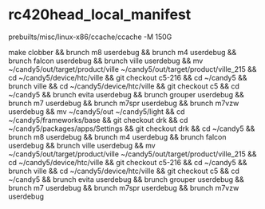 rc420head_local_manifest
========================
prebuilts/misc/linux-x86/ccache/ccache -M 150G

make clobber && brunch m8 userdebug && brunch m4 userdebug && brunch falcon userdebug && brunch ville userdebug && mv ~/candy5/out/target/product/ville  ~/candy5/out/target/product/ville_215 && cd ~/candy5/device/htc/ville && git checkout c5-216 && cd ~/candy5 && brunch ville && cd ~/candy5/device/htc/ville && git checkout c5 && cd ~/candy5 && brunch evita userdebug && brunch grouper userdebug && brunch m7 userdebug && brunch m7spr userdebug && brunch m7vzw userdebug && mv ~/candy5/out ~/candy5/light && cd ~/candy5/frameworks/base && git checkout drk && cd ~/candy5/packages/apps/Settings && git checkout drk && cd ~/candy5 && brunch m8 userdebug && brunch m4 userdebug && brunch falcon userdebug && brunch ville userdebug && mv ~/candy5/out/target/product/ville  ~/candy5/out/target/product/ville_215 && cd ~/candy5/device/htc/ville && git checkout c5-216 && cd ~/candy5 && brunch ville && cd ~/candy5/device/htc/ville && git checkout c5 && cd ~/candy5 && brunch evita userdebug && brunch grouper userdebug && brunch m7 userdebug && brunch m7spr userdebug && brunch m7vzw userdebug


